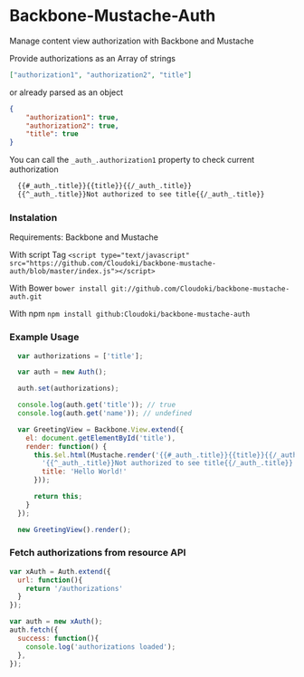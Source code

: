 # Backbone-Mustache-Auth

Manage content view authorization with Backbone and Mustache

Provide authorizations as an Array of strings

```json
["authorization1", "authorization2", "title"]
```

or already parsed as an object

```json
{
    "authorization1": true,
    "authorization2": true,
    "title": true
}
```

You can call the `_auth_.authorization1` property to check current authorization

```html
  {{#_auth_.title}}{{title}}{{/_auth_.title}}
  {{^_auth_.title}}Not authorized to see title{{/_auth_.title}}
```

### Instalation

Requirements: Backbone and Mustache

With script Tag `<script type="text/javascript" src="https://github.com/Cloudoki/backbone-mustache-auth/blob/master/index.js"></script>`

With Bower `bower install git://github.com/Cloudoki/backbone-mustache-auth.git`

With npm `npm install github:Cloudoki/backbone-mustache-auth`

### Example Usage

```javascript
  var authorizations = ['title'];

  var auth = new Auth();

  auth.set(authorizations);

  console.log(auth.get('title')); // true
  console.log(auth.get('name')); // undefined

  var GreetingView = Backbone.View.extend({
    el: document.getElementById('title'),
    render: function() {
      this.$el.html(Mustache.render('{{#_auth_.title}}{{title}}{{/_auth_.title}}' +
        '{{^_auth_.title}}Not authorized to see title{{/_auth_.title}}', {
        title: 'Hello World!'
      }));

      return this;
    }
  });

  new GreetingView().render();
```

### Fetch authorizations from resource API

```javascript
var xAuth = Auth.extend({
  url: function(){
    return '/authorizations'
  }
});

var auth = new xAuth();
auth.fetch({
  success: function(){
    console.log('authorizations loaded');  
  },
});
```
